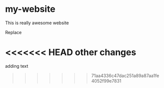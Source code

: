 # my-website

This is really awesome website

Replace

<<<<<<< HEAD
other changes
=======
adding text
>>>>>>> 71aa4336c47dac251a89a87aa1fe4052f99e7831
